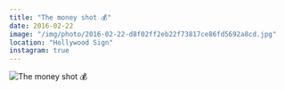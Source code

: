 ```yaml
---
title: "The money shot 💰"
date: 2016-02-22
image: "/img/photo/2016-02-22-d8f02ff2eb22f73817ce86fd5692a8cd.jpg"
location: "Hollywood Sign"
instagram: true
---
```


![The money shot 💰](/img/photo/2016-02-22-d8f02ff2eb22f73817ce86fd5692a8cd.jpg)
